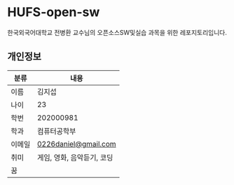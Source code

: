 # HUFS-open-sw

한국외국어대학교 전병환 교수님의 오픈소스SW및실습 과목을 위한 레포지토리입니다.

## 개인정보

| 분류 | 내용 |
| - | - |
| 이름 | 김지섭 |
| 나이 | 23 |
| 학번 | 202000981 |
| 학과 | 컴퓨터공학부 |
| 이메일 | 0226daniel@gmail.com |
| 취미 | 게임, 영화, 음악듣기, 코딩 |
|  꿈  |
